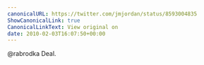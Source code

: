 ```yaml
---
canonicalURL: https://twitter.com/jmjordan/status/8593004835
ShowCanonicalLink: true
CanonicalLinkText: View original on
date: 2010-02-03T16:07:50+00:00
---
```

@rabrodka Deal.